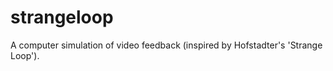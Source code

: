 strangeloop
===========

A computer simulation of video feedback (inspired by Hofstadter's 'Strange Loop').

